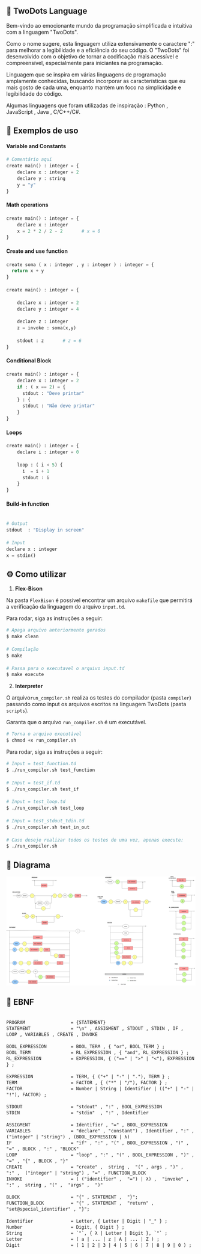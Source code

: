 ##  🐙️ TwoDots Language

Bem-vindo ao emocionante mundo da programação simplificada e intuitiva com a linguagem "TwoDots". 

Como o nome sugere, esta linguagem utiliza extensivamente o caractere ":" para melhorar a legibilidade e a eficiência do seu código. O "TwoDots" foi desenvolvido com o objetivo de tornar a codificação mais acessível e compreensível, especialmente para iniciantes na programação.

Linguagem que se inspira em várias linguagens de programação amplamente conhecidas, buscando incorporar as características que eu mais gosto de cada uma, enquanto mantém um foco na simplicidade e legibilidade do código. 

Algumas linguagens que foram utilizadas de inspiração : Python , JavaScript , Java , C/C++/C#.

## 📌️ Exemplos de uso

#### Variable and Constants

```python
# Comentário aqui
create main() : integer = {
    declare x : integer = 2
    declare y : string
    y = "y"
}
```
#### Math operations
```python
create main() : integer = {
    declare x : integer
    x = 2 * 2 / 2 - 2       # x = 0
}
```

#### Create and use function

```python
create soma ( x : integer , y : integer ) : integer = {
  return x + y
}

create main() : integer = {

    declare x : integer = 2
    declare y : integer = 4

    declare z : integer
    z = invoke : soma(x,y)

    stdout : z       # z = 6
}

```

#### Conditional Block
```python
create main() : integer = {
    declare x : integer = 2
    if : ( x == 2) = {
      stdout : "Deve printar" 
    } : {
      stdout : "Não deve printar"
    }
}
```

#### Loops

```python
create main() : integer = {
    declare i : integer = 0

    loop : ( i < 5) {
      i  = i + 1
      stdout : i
    }
}
```

#### Build-in function

```python

# Output
stdout  : "Display in screen"

# Input
declare x : integer
x = stdin()

```

## ⚙️ Como utilizar

1. **Flex-Bison**

Na pasta `FlexBison` é possível encontrar um arquivo `makefile` que permitirá a verificação da linguagem do arquivo `input.td`.

Para rodar, siga as instruções a seguir:

```bash
# Apaga arquivo anteriormente gerados 
$ make clean 

# Compilação
$ make

# Passa para o executavel o arquivo input.td
$ make execute
```

2. **Interpreter**

O arquivo`run_compiler.sh` realiza os testes do compilador (pasta `compiler`) passando como input os arquivos escritos na linguagem TwoDots (pasta `scripts`).

Garanta que o arquivo `run_compiler.sh` é um executável.

```bash
# Torna o arquivo executável
$ chmod +x run_compiler.sh
```

Para rodar, siga as instruções a seguir:

```bash
# Input = test_function.td
$ ./run_compiler.sh test_function

# Input = test_if.td
$ ./run_compiler.sh test_if

# Input = test_loop.td
$ ./run_compiler.sh test_loop

# Input = test_stdout_tdin.td
$ ./run_compiler.sh test_in_out

# Caso deseje realizar todos os testes de uma vez, apenas execute:
$ ./run_compiler.sh
```

## 📌️ Diagrama

<img alt = "Diagrama da linguagem" src= "TwoDots.png"/>

## 🎯️ EBNF

```mysql

PROGRAM                 = {STATEMENT}
STATEMENT               = "\n" , ASSIGMENT , STDOUT , STDIN , IF , LOOP , VARIABLES , CREATE , INVOKE

BOOL_EXPRESSION         = BOOL_TERM , { "or", BOOL_TERM } ;
BOOL_TERM               = RL_EXPRESSION , { "and", RL_EXPRESSION } ;
RL_EXPRESSION           = EXPRESSION, { ("==" | ">" | "<"), EXPRESSION } ;

EXPRESSION              = TERM, { ("+" | "-" | "."), TERM } ;
TERM                    = FACTOR , { ("*" | "/"), FACTOR } ;
FACTOR                  = Number | String | Identifier | (("+" | "-" | "!"), FACTOR) ;

STDOUT                  = "stdout" , ":" , BOOL_EXPRESSION
STDIN                   = "stdin"  , ":" , Identifier

ASSIGMENT               = Identifier , "=" , BOOL_EXPRESSION 
VARIABLES               = "declare" , "constant") , Identifier , ":" ,  ("integer" | "string") , (BOOL_EXPRESSION | λ)
IF                      = "if" , ":" , "(" , BOOL_EXPRESSION , ")" , "=" , BLOCK , ":" , "BLOCK"
LOOP                    = "loop" , ":" , "(" , BOOL_EXPRESSION , ")" , "=" , "{" , BLOCK , "}"
CREATE                  = "create" ,  string ,  "(" , args , ")" ,  ":" ,  ("integer" | "string") , "=" , FUNCTION_BLOCK
INVOKE                  = ( ("identifier" ,  "=") | λ) ,  "invoke" , ":" ,  string , "(" ,  "args" ,  ")"

BLOCK                   = "{" , STATEMENT ,  "}";
FUNCTION_BLOCK          = "{" , STATEMENT ,  "return" ,  "set@special_identifier" , "}";

Identifier              = Letter, { Letter | Digit | "_" } ;
Number                  = Digit, { Digit } ;
String                  = `"`, { λ | Letter | Digit }, `"` ;
Letter                  = ( a | ... | z | A | ... | Z ) ;
Digit                   = ( 1 | 2 | 3 | 4 | 5 | 6 | 7 | 8 | 9 | 0 ) ;

```
